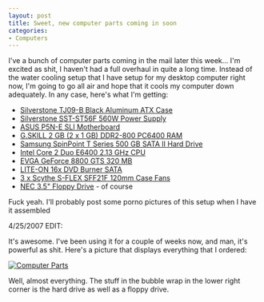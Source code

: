 ```yaml
--- 
layout: post
title: Sweet, new computer parts coming in soon
categories:
- Computers
---
```

I've a bunch of computer parts coming in the mail later this week... I'm excited as shit, I haven't had a full overhaul in quite a long time.  Instead of the water cooling setup that I have setup for my desktop computer right now, I'm going to go all air and hope that it cools my computer down adequately.  In any case, here's what I'm getting:

<ul>
<li><a href="http://www.newegg.com/Product/Product.asp?Item=N82E16811163075">Silverstone TJ09-B Black Aluminum ATX Case</a></li>
<li><a href="http://www.newegg.com/Product/Product.asp?Item=N82E16817163112">Silverstone SST-ST56F 560W Power Supply</a></li>
<li><a href="http://www.newegg.com/Product/Product.asp?Item=N82E16813131142">ASUS P5N-E SLI Motherboard</a></li>
<li><a href="http://www.newegg.com/Product/Product.asp?Item=N82E16820231098">G.SKILL 2 GB (2 x 1 GB) DDR2-800 PC6400 RAM</a></li>
<li><a href="http://www.newegg.com/Product/Product.asp?Item=N82E16822152052">Samsung SpinPoint T Series 500 GB SATA II Hard Drive</a></li>
<li><a href="http://www.newegg.com/Product/Product.asp?Item=N82E16819115004">Intel Core 2 Duo E6400 2.13 GHz CPU</a></li>
<li><a href="http://www.newegg.com/Product/Product.asp?Item=N82E16814130082">EVGA GeForce 8800 GTS 320 MB</a></li>
<li><a href="http://www.newegg.com/Product/Product.asp?Item=N82E16827106046">LITE-ON 16x DVD Burner SATA</a></li>
<li><a href="http://www.newegg.com/Product/Product.asp?Item=N82E16835185006">3 x Scythe S-FLEX SFF21F 120mm Case Fans</a></li>
<li><a href="http://www.newegg.com/Product/Product.asp?Item=N82E16821152005">NEC 3.5" Floppy Drive</a> - of course</li>
</ul>

Fuck yeah.  I'll probably post some porno pictures of this setup when I have it assembled

4/25/2007 EDIT:

It's awesome.  I've been using it for a couple of weeks now, and man, it's powerful as shit.  Here's a picture that displays everything that I ordered:

<a href='http://blog.redbluemagenta.com/2007/04/10/sweet-new-computer-parts-coming-in-soon/computer-parts/' rel='attachment wp-att-17' title='Computer Parts'><img src='http://blog.redbluemagenta.com/images/uploads/2007/04/imgp3736ha7.thumbnail.jpg' alt='Computer Parts' /></a>

Well, almost everything.  The stuff in the bubble wrap in the lower right corner is the hard drive as well as a floppy drive.
